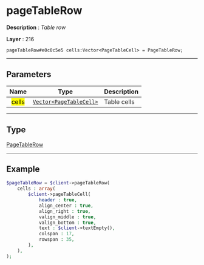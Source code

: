 # pageTableRow

**Description** : *Table row*

**Layer** : 216

```tl
pageTableRow#e0c0c5e5 cells:Vector<PageTableCell> = PageTableRow;
```

---

## Parameters

| Name | Type | Description |
| :---: | :---: | :--- |
| <mark>cells</mark> | [`Vector<PageTableCell>`](type/PageTableCell) | Table cells |

---

## Type

[PageTableRow](type/PageTableRow)

---

## Example

```php
$pageTableRow = $client->pageTableRow(
	cells : array(
		$client->pageTableCell(
			header : true,
			align_center : true,
			align_right : true,
			valign_middle : true,
			valign_bottom : true,
			text : $client->textEmpty(),
			colspan : 17,
			rowspan : 35,
		),
	),
);
```
